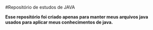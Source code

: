 #Repositório de estudos de JAVA

**Esse repositório foi criado apenas para manter meus arquivos java usados para aplicar meus conhecimentos de java.**
